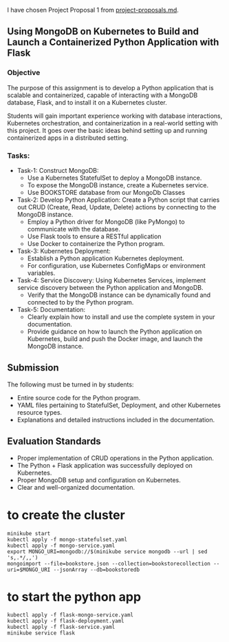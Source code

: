 I have chosen Project Proposal 1 from [project-proposals.md](project-proposals.md).


## Using MongoDB on Kubernetes to Build and Launch a Containerized Python Application with Flask

### Objective

The purpose of this assignment is to develop a Python application that is scalable and containerized, capable of interacting with a MongoDB database, Flask, and to install it on a Kubernetes cluster.

Students will gain important experience working with database interactions, Kubernetes orchestration, and containerization in a real-world setting with this project. It goes over the basic ideas behind setting up and running containerized apps in a distributed setting.

### Tasks:
- Task-1: Construct MongoDB:
    - Use a Kubernetes StatefulSet to deploy a MongoDB instance.
    - To expose the MongoDB instance, create a Kubernetes service.
    - Use BOOKSTORE database from our MongoDb Classes
- Task-2: Develop Python Application: Create a Python script that carries out CRUD (Create, Read, Update, Delete) actions by connecting to the MongoDB instance.
    - Employ a Python driver for MongoDB (like PyMongo) to communicate with the database.
    - Use Flask tools to ensure a RESTful application
    - Use Docker to containerize the Python program.
- Task-3: Kubernetes Deployment:
    - Establish a Python application Kubernetes deployment.
    - For configuration, use Kubernetes ConfigMaps or environment variables.
- Task-4: Service Discovery: Using Kubernetes Services, implement service discovery between the Python application and MongoDB.
    - Verify that the MongoDB instance can be dynamically found and connected to by the Python program.
- Task-5: Documentation:
    - Clearly explain how to install and use the complete system in your documentation.
    - Provide guidance on how to launch the Python application on Kubernetes, build and push the Docker image, and launch the MongoDB instance.


## Submission
The following must be turned in by students:
- Entire source code for the Python program.
- YAML files pertaining to StatefulSet, Deployment, and other Kubernetes resource types.
- Explanations and detailed instructions included in the documentation.

## Evaluation Standards
- Proper implementation of CRUD operations in the Python application.
- The Python + Flask application was successfully deployed on Kubernetes.
- Proper MongoDB setup and configuration on Kubernetes.
- Clear and well-organized documentation.



# to create the cluster 

```
minikube start
kubectl apply -f mongo-statefulset.yaml
kubectl apply -f mongo-service.yaml
export MONGO_URI=mongodb://$(minikube service mongodb --url | sed 's,.*/,,')
mongoimport --file=bookstore.json --collection=bookstorecollection --uri=$MONGO_URI --jsonArray --db=bookstoredb

```


# to start the python app

```
kubectl apply -f flask-mongo-service.yaml
kubectl apply -f flask-deployment.yaml
kubectl apply -f flask-service.yaml
minikube service flask
```
